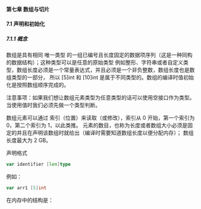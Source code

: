 #### 第七章 数组与切片

#### 7.1 声明和初始化

##### 7.1.1 概念

数组是具有相同 唯一类型 的一组已编号且长度固定的数据项序列（这是一种同构的数据结构）；这种类型可以是任意的原始类型
例如整形、字符串或者自定义类型，数组长度必须是一个常量表达式，并且必须是一个非负整数，数组长度也是数组类型的一部分，
所以 [5]int 和 [10]int 是属于不同类型的。数组的编译时值初始化是按照数组顺序完成的。  

注意事项：如果我们想让数组元素类型为任意类型的话可以使用空接口作为类型。当使用值时我们必须先做一个类型判断。  

数组元素可以通过 索引（位置）来读取（或修改），索引从 0 开始，第一个索引为 0，第二个索引为 1，以此类推。
元素的数目，也称为长度或者数组大小必须是固定的并且在声明该数组时就给出（编译时需要知道数组长度以便分配内存）；
数组长度最大为 2 GB。  

声明格式

~~~go
var identifier [len]type
~~~

例如：

~~~go
var arr1 [5]int
~~~

在内存中的结构是：

[](https://github.com/cpken/theWayToGoNote/tree/master/img/07-1.png)

